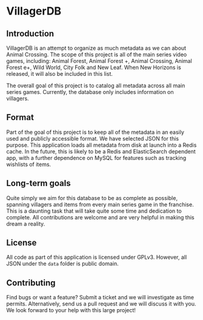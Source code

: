 # VillagerDB

## Introduction
VillagerDB is an attempt to organize as much metadata as we
can about Animal Crossing. The scope of this
project is all of the main series video games, including:
Animal Forest, Animal Forest +, Animal Crossing,
Animal Forest e+, Wild World, City Folk and New Leaf. When
New Horizons is released, it will also be included in this
list. 

The overall goal of this project is to catalog all 
metadata across all main series games. Currently, 
the database only includes information on villagers.

## Format
Part of the goal of this project is to keep all of the
metadata in an easily used and publicly accessible format.
We have selected JSON for this purpose. This application
loads all metadata from disk at launch into a Redis cache. In
the future, this is likely to be a Redis and ElasticSearch
dependent app, with a further dependence on MySQL for
features such as tracking wishlists of items.

## Long-term goals
Quite simply we aim for this database to be as complete as
possible, spanning villagers and items from every main
series game in the franchise. This is a daunting task 
that will take quite some time and dedication to complete. 
All contributions are welcome and are very helpful in 
making this dream a reality.

## License
All code as part of this application is licensed under GPLv3.
However, all JSON under the `data` folder is public domain.

## Contributing
Find bugs or want a feature? Submit a ticket and we will
investigate as time permits. Alternatively, send us a pull
request and we will discuss it with you. We look forward to
your help with this large project!

